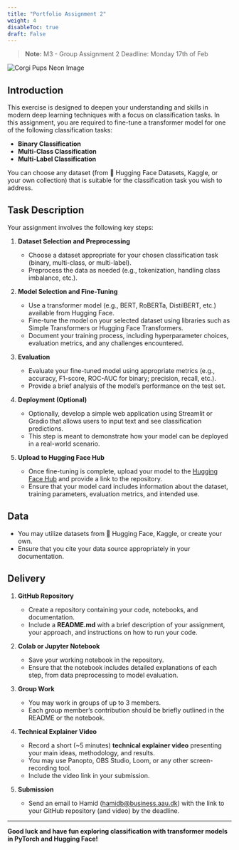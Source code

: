 ```yaml
---
title: "Portfolio Assignment 2"
weight: 4
disableToc: true
draft: False
---
```


<!-- # Portfolio Exercise 2: Transformer Models for Classification -->
> **Note:** M3 - Group Assignment 2 Deadline: Monday 17th of Feb


![Corgi Pups Neon Image](/ds22/images/corgi_pups_neon.png)

## Introduction

This exercise is designed to deepen your understanding and skills in modern deep learning techniques with a focus on classification tasks. In this assignment, you are required to fine-tune a transformer model for one of the following classification tasks:

- **Binary Classification**
- **Multi-Class Classification**
- **Multi-Label Classification**

You can choose any dataset (from 🤗 Hugging Face Datasets, Kaggle, or your own collection) that is suitable for the classification task you wish to address.

## Task Description

Your assignment involves the following key steps:

1. **Dataset Selection and Preprocessing**
   - Choose a dataset appropriate for your chosen classification task (binary, multi-class, or multi-label).
   - Preprocess the data as needed (e.g., tokenization, handling class imbalance, etc.).

2. **Model Selection and Fine-Tuning**
   - Use a transformer model (e.g., BERT, RoBERTa, DistilBERT, etc.) available from Hugging Face.
   - Fine-tune the model on your selected dataset using libraries such as Simple Transformers or Hugging Face Transformers.
   - Document your training process, including hyperparameter choices, evaluation metrics, and any challenges encountered.

3. **Evaluation**
   - Evaluate your fine-tuned model using appropriate metrics (e.g., accuracy, F1-score, ROC-AUC for binary; precision, recall, etc.).
   - Provide a brief analysis of the model’s performance on the test set.

4. **Deployment (Optional)**
   - Optionally, develop a simple web application using Streamlit or Gradio that allows users to input text and see classification predictions.
   - This step is meant to demonstrate how your model can be deployed in a real-world scenario.

5. **Upload to Hugging Face Hub**
   - Once fine-tuning is complete, upload your model to the [Hugging Face Hub](https://huggingface.co/) and provide a link to the repository.
   - Ensure that your model card includes information about the dataset, training parameters, evaluation metrics, and intended use.

## Data

- You may utilize datasets from 🤗 Hugging Face, Kaggle, or create your own.
- Ensure that you cite your data source appropriately in your documentation.

## Delivery

1. **GitHub Repository**
   - Create a repository containing your code, notebooks, and documentation.
   - Include a **README.md** with a brief description of your assignment, your approach, and instructions on how to run your code.

2. **Colab or Jupyter Notebook**
   - Save your working notebook in the repository.
   - Ensure that the notebook includes detailed explanations of each step, from data preprocessing to model evaluation.

3. **Group Work**
   - You may work in groups of up to 3 members.
   - Each group member’s contribution should be briefly outlined in the README or the notebook.

4. **Technical Explainer Video**
   - Record a short (~5 minutes) **technical explainer video** presenting your main ideas, methodology, and results.
   - You may use Panopto, OBS Studio, Loom, or any other screen-recording tool.
   - Include the video link in your submission.

5. **Submission**
   - Send an email to Hamid (hamidb@business.aau.dk) with the link to your GitHub repository (and video) by the deadline.

---

**Good luck and have fun exploring classification with transformer models in PyTorch and Hugging Face!**
